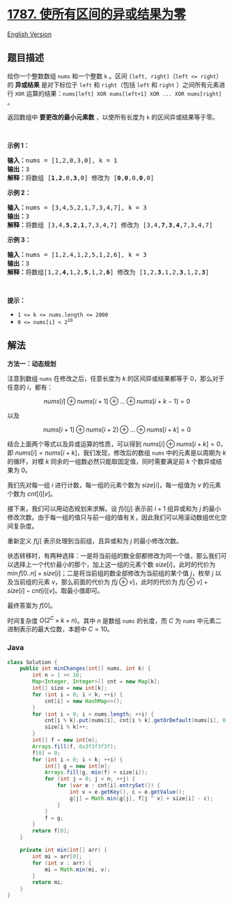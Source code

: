 # [1787. 使所有区间的异或结果为零](https://leetcode.cn/problems/make-the-xor-of-all-segments-equal-to-zero)

[English Version](/solution/1700-1799/1787.Make%20the%20XOR%20of%20All%20Segments%20Equal%20to%20Zero/README_EN.md)

## 题目描述

<p>给你一个整数数组 <code>nums</code>​​​ 和一个整数 <code>k</code>​​​​​ 。区间 <code>[left, right]</code>（<code>left <= right</code>）的 <strong>异或结果</strong> 是对下标位于 <code>left</code> 和 <code>right</code>（包括 <code>left</code> 和 <code>right</code> ）之间所有元素进行 <code>XOR</code> 运算的结果：<code>nums[left] XOR nums[left+1] XOR ... XOR nums[right]</code> 。</p>

<p>返回数组中 <strong>要更改的最小元素数</strong> ，以使所有长度为 <code>k</code> 的区间异或结果等于零。</p>

<p> </p>

<p><strong>示例 1：</strong></p>

<pre>
<strong>输入：</strong>nums = [1,2,0,3,0], k = 1
<strong>输出：</strong>3
<strong>解释：</strong>将数组 [<strong>1</strong>,<strong>2</strong>,0,<strong>3</strong>,0] 修改为 [<strong>0</strong>,<strong>0</strong>,0,<strong>0</strong>,0]
</pre>

<p><strong>示例 2：</strong></p>

<pre>
<strong>输入：</strong>nums = [3,4,5,2,1,7,3,4,7], k = 3
<strong>输出：</strong>3
<strong>解释：</strong>将数组 [3,4,<strong>5</strong>,<strong>2</strong>,<strong>1</strong>,7,3,4,7] 修改为 [3,4,<strong>7</strong>,<strong>3</strong>,<strong>4</strong>,7,3,4,7]
</pre>

<p><strong>示例 3：</strong></p>

<pre>
<strong>输入：</strong>nums = [1,2,4,1,2,5,1,2,6], k = 3
<strong>输出：</strong>3
<strong>解释：</strong>将数组[1,2,<strong>4,</strong>1,2,<strong>5</strong>,1,2,<strong>6</strong>] 修改为 [1,2,<strong>3</strong>,1,2,<strong>3</strong>,1,2,<strong>3</strong>]</pre>

<p> </p>

<p><strong>提示：</strong></p>

<ul>
	<li><code>1 <= k <= nums.length <= 2000</code></li>
	<li><code>​​​​​​0 <= nums[i] < 2<sup>10</sup></code></li>
</ul>

## 解法

**方法一：动态规划**

注意到数组 `nums` 在修改之后，任意长度为 $k$ 的区间异或结果都等于 $0$，那么对于任意的 $i$，都有：

$$
nums[i] \oplus nums[i+1] \oplus ... \oplus nums[i+k-1] = 0
$$

以及

$$
nums[i+1] \oplus nums[i+2] \oplus ... \oplus nums[i+k] = 0
$$

结合上面两个等式以及异或运算的性质，可以得到 $nums[i] \oplus nums[i+k] = 0$，即 $nums[i]=nums[i+k]$，我们发现，修改后的数组 `nums` 中的元素是以周期为 $k$ 的循环，对模 $k$ 同余的一组数必然只能取固定值，同时需要满足前 $k$ 个数异或结果为 $0$。

我们先对每一组 $i$ 进行计数，每一组的元素个数为 $size[i]$，每一组值为 $v$ 的元素个数为 $cnt[i][v]$。

接下来，我们可以用动态规划来求解。设 $f[i][j]$ 表示前 $i+1$ 组异或和为 $j$ 的最小修改次数。由于每一组的值只与前一组的值有关，因此我们可以用滚动数组优化空间复杂度。

重新定义 $f[j]$ 表示处理到当前组，且异或和为 $j$ 的最小修改次数。

状态转移时，有两种选择：一是将当前组的数全部都修改为同一个值，那么我们可以选择上一个代价最小的那个，加上这一组的元素个数 $size[i]$，此时的代价为 $\min{f[0..n]} + size[i]$；二是将当前组的数全部修改为当前组的某个值 $j$，枚举 $j$ 以及当前组的元素 $v$，那么前面的代价为 $f[j \oplus v]$，此时的代价为 $f[j \oplus v] + size[i] - cnt[i][v]$。取最小值即可。

最终答案为 $f[0]$。

时间复杂度 $O(2^{C}\times k + n)$。其中 $n$ 是数组 `nums` 的长度，而 $C$ 为 `nums` 中元素二进制表示的最大位数，本题中 $C=10$。

### **Java**

```java
class Solution {
    public int minChanges(int[] nums, int k) {
        int n = 1 << 10;
        Map<Integer, Integer>[] cnt = new Map[k];
        int[] size = new int[k];
        for (int i = 0; i < k; ++i) {
            cnt[i] = new HashMap<>();
        }
        for (int i = 0; i < nums.length; ++i) {
            cnt[i % k].put(nums[i], cnt[i % k].getOrDefault(nums[i], 0) + 1);
            size[i % k]++;
        }
        int[] f = new int[n];
        Arrays.fill(f, 0x3f3f3f3f);
        f[0] = 0;
        for (int i = 0; i < k; ++i) {
            int[] g = new int[n];
            Arrays.fill(g, min(f) + size[i]);
            for (int j = 0; j < n; ++j) {
                for (var e : cnt[i].entrySet()) {
                    int v = e.getKey(), c = e.getValue();
                    g[j] = Math.min(g[j], f[j ^ v] + size[i] - c);
                }
            }
            f = g;
        }
        return f[0];
    }

    private int min(int[] arr) {
        int mi = arr[0];
        for (int v : arr) {
            mi = Math.min(mi, v);
        }
        return mi;
    }
}
```
